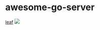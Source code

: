 # awesome-go-server

[leaf](https://github.com/name5566/leaf)
![](https://img.shields.io/github/stars/xiaonanln/goworld)

